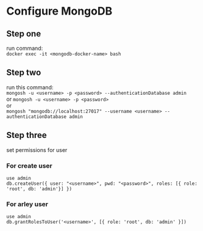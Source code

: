 # Configure MongoDB

## Step one
run command:
<br>
`docker exec -it <mongodb-docker-name> bash`
<br>

## Step two
run this command:
<br>
`mongosh -u <username> -p <password> --authenticationDatabase admin`
<br>
or
`mongosh -u <username> -p <password>`
<br>
or
<br>
`mongosh "mongodb://localhost:27017" --username <username> --authenticationDatabase admin`

## Step three

set permissions for user

### For create user
`use admin`
<br>
`db.createUser({ user: "<username>", pwd: "<password>", roles: [{ role: 'root', db: 'admin'}] })`

### For arley user 
`use admin`
<br>
`db.grantRolesToUser('<username>', [{ role: 'root', db: 'admin' }])`
